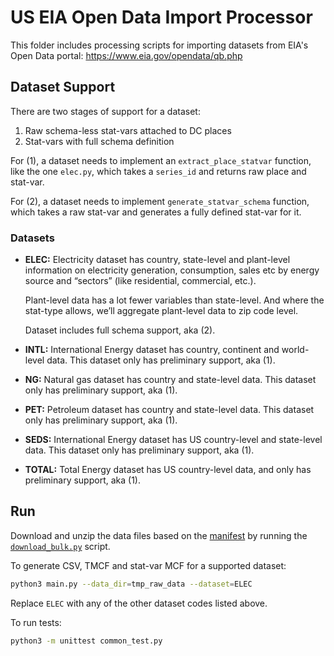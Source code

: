 
# US EIA Open Data Import Processor

This folder includes processing scripts for importing datasets from EIA's Open
Data portal: https://www.eia.gov/opendata/qb.php

## Dataset Support

There are two stages of support for a dataset:
1. Raw schema-less stat-vars attached to DC places
2. Stat-vars with full schema definition

For (1), a dataset needs to implement an `extract_place_statvar` function, like
the one `elec.py`, which takes a `series_id` and returns raw place and stat-var.

For (2), a dataset needs to implement `generate_statvar_schema` function, which
takes a raw stat-var and generates a fully defined stat-var for it.

### Datasets

* **ELEC:** Electricity dataset has country, state-level and plant-level
  information on electricity generation, consumption, sales etc by energy source
  and “sectors” (like residential, commercial, etc.).

  Plant-level data has a lot fewer variables than state-level. And where the
  stat-type allows, we’ll aggregate plant-level data to zip code level.

  Dataset includes full schema support, aka (2).

* **INTL:** International Energy dataset has country, continent and world-level
  data. This dataset only has preliminary support, aka (1).

* **NG:** Natural gas dataset has country and state-level data. This dataset
  only has preliminary support, aka (1).

* **PET:** Petroleum dataset has country and state-level data. This dataset only
  has preliminary support, aka (1).

* **SEDS:** International Energy dataset has US country-level and state-level
  data. This dataset only has preliminary support, aka (1).

* **TOTAL:** Total Energy dataset has US country-level data, and only has
  preliminary support, aka (1).

## Run

Download and unzip the data files based on the
[manifest](https://api.eia.gov/bulk/manifest.txt) by running the
[`download_bulk.py`](https://github.com/datacommonsorg/data/blob/master/scripts/us_eia/opendata/download_bulk.py)
script.

To generate CSV, TMCF and stat-var MCF for a supported dataset:

```bash
python3 main.py --data_dir=tmp_raw_data --dataset=ELEC
```

Replace `ELEC` with any of the other dataset codes listed above.

To run tests:

```bash
python3 -m unittest common_test.py
```

